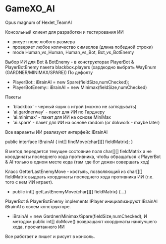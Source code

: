 GameXO_AI
=========

Opus magnum of Hexlet_TeamAI

Консольный клиент для разработки и тестирования ИИ
- рисует поле любого размера
- проверяет любое количество символов (длина победной строки)
- mode Human_vs_Human, Human_vs_Bot, Bot_vs_BotEnemy

Выбор ИИ для Bot & BotEnemy - в конструкторах PlayerBot & PlayerBotEnemy 
пакета blackbox.players (хардкодно выбрать WayEnum (GARDNER/MINIMAX/SPARE))
По дефолту 
- PlayerBot:: iBrainAI = new Spare(fieldSize,numChecked);
- PlayerBotEnemy:: iBrainAI = new Minimax(fieldSize,numChecked)

Пакеты
- 'blackbox' - черный ящик с игрой (можно не заглядывать)
- 'ai.gardnerway' - пакет для ИИ по Гарднеру
- 'ai.minimax' - пакет для ИИ на основе MiniMax
- 'ai.spare' - пакет для ИИ на основе random (or dokwork - maybe later)

Все варианты ИИ реализуют интерфейс IBrainAI

public interface IBrainAI {
      int[] findMove(char[][] fieldMatrix);
}

В метод передается текущее состояние поля 
char[][] fieldMatrix 
а не координаты последнего хода противника,
чтобы обращаться к PlayerBot & AI только в одном месте кода
(там где бот дожен совершать ход)

Класс GetterLastEnemyMove - костыль, позволяющий из char[][] fieldMatrix
выдрать координаты последнего хода противника ИИ (т.е. того с кем ИИ играет).
- public int[] getLastEnemyMove(char[][] fieldMatrix) {...}

PlayerBot & PlayerBotEnemy implements IPlayer инициализируют 
IBrainAI iBrainAI в своем конструкторе.
-  iBrainAI = new Gardner/Minimax/Spare(fieldSize,numChecked); 
И методом public int[] doMove() возвращают 
координаты наилучшего хода, просчитанного ИИ 

Все работает и пишет и рисует в консоль.
